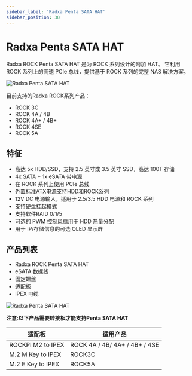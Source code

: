 ```yaml
---
sidebar_label: 'Radxa Penta SATA HAT'
sidebar_position: 30
---
```


# Radxa Penta SATA HAT


Radxa ROCK Penta SATA HAT 是为 ROCK 系列设计的附加 HAT。 它利用 ROCK 系列上的高速 PCIe 总线，提供基于 ROCK 系列的完整 NAS 解决方案。

![Radxa Penta SATA HAT](/img/accessories/penta-sata-hat-1.webp)

目前支持的Radxa ROCK系列产品：
- ROCK 3C
- ROCK 4A / 4B
- ROCK 4A+ / 4B+
- ROCK 4SE
- ROCK 5A

## 特征     
- 高达 5x HDD/SSD，支持 2.5 英寸或 3.5 英寸 SSD，高达 100T 存储
- 4x SATA + 1x eSATA 带电源
- 在 ROCK 系列上使用 PCIe 总线
- 外置标准ATX电源支持HDD和ROCK系列
- 12V DC 电源输入，适用于 2.5/3.5 HDD 电源和 ROCK 系列
- 支持硬盘挂起模式
- 支持软件RAID 0/1/5
- 可选的 PWM 控制风扇用于 HDD 热量分配
- 用于 IP/存储信息的可选 OLED 显示屏

## 产品列表

- Radxa ROCK Penta SATA HAT
- eSATA 数据线
- 固定螺丝
- 适配板
- IPEX 电缆

![Radxa Penta SATA HAT](/img/accessories/penta-sata-hat-2.webp)

**注意꞉以下产品需要转接板才能支持Penta SATA HAT** 

| 适配板             |           适用产品            |
| ----------------- | -------------------           |
| ROCKPI M2 to IPEX | ROCK 4A / 4B/ 4A+ / 4B+ / 4SE |
| M.2 M Key to IPEX |       ROCK3C                  |
| M.2 E Key to IPEX |       ROCK5A                  |
